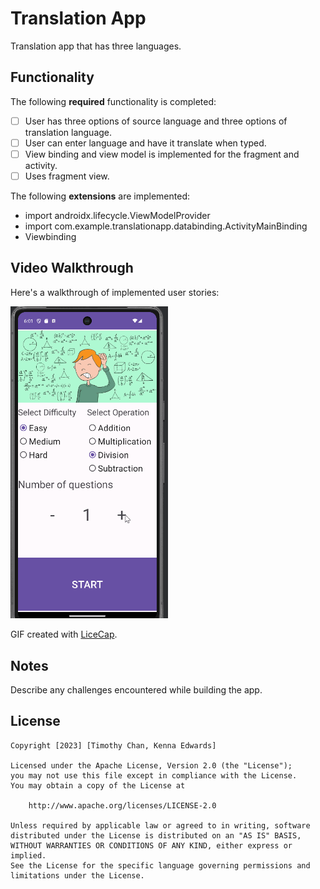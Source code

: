 # Translation App

Translation app that has three languages.

## Functionality 

The following **required** functionality is completed:

* [ ] User has three options of source language and three options of translation language.
* [ ] User can enter language and have it translate when typed.
* [ ] View binding and view model is implemented for the fragment and activity.
* [ ] Uses fragment view.

The following **extensions** are implemented:

* import androidx.lifecycle.ViewModelProvider
* import com.example.translationapp.databinding.ActivityMainBinding
* Viewbinding

## Video Walkthrough

Here's a walkthrough of implemented user stories:

<img src='https://github.com/chanothy/ArithmeticApp/blob/master/appDemo.gif' title='Video Walkthrough' width='50%' alt='Video Walkthrough' />

GIF created with [LiceCap](http://www.cockos.com/licecap/).

## Notes

Describe any challenges encountered while building the app.

## License

    Copyright [2023] [Timothy Chan, Kenna Edwards]

    Licensed under the Apache License, Version 2.0 (the "License");
    you may not use this file except in compliance with the License.
    You may obtain a copy of the License at

        http://www.apache.org/licenses/LICENSE-2.0

    Unless required by applicable law or agreed to in writing, software
    distributed under the License is distributed on an "AS IS" BASIS,
    WITHOUT WARRANTIES OR CONDITIONS OF ANY KIND, either express or implied.
    See the License for the specific language governing permissions and
    limitations under the License.
